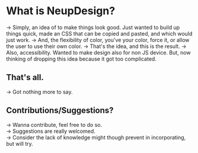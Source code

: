 # What is NeupDesign?
-> Simply, an idea of to make things look good. Just wanted to build up things quick, made an CSS that can be copied and pasted, and which would just work.
-> And, the flexibility of color, you've your color, force it, or allow the user to use their own color.
-> That's the idea, and this is the result.
-> Also, accessibility. Wanted to make design also for non JS device. But, now thinking of dropping this idea because it got too complicated.

## That's all.
-> Got nothing more to say. 

## Contributions/Suggestions?
-> Wanna contribute, feel free to do so.  
-> Suggestions are really welcomed.  
-> Consider the lack of knowledge might though prevent in incorporating, but will try.  
